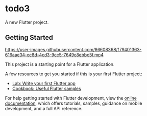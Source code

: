 # todo3

A new Flutter project.

## Getting Started

https://user-images.githubusercontent.com/86608368/179401363-616aae34-cc8d-4cd3-9cc5-7649c8ebbc5f.mp4

This project is a starting point for a Flutter application.

A few resources to get you started if this is your first Flutter project:

- [Lab: Write your first Flutter app](https://docs.flutter.dev/get-started/codelab)
- [Cookbook: Useful Flutter samples](https://docs.flutter.dev/cookbook)

For help getting started with Flutter development, view the
[online documentation](https://docs.flutter.dev/), which offers tutorials,
samples, guidance on mobile development, and a full API reference.

